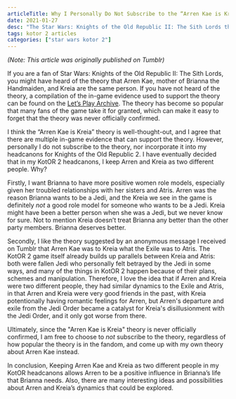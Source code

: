 ```yaml
---
articleTitle: Why I Personally Do Not Subscribe to the “Arren Kae is Kreia” Theory
date: 2021-01-27
desc: "The Star Wars: Knights of the Old Republic II: The Sith Lords theory that Arren Kae and Kreia are the same person is very popular among fans of the game. However, I personally do not subscribe to it or incorporate it into my KotOR 2 headcanons. Here is why."
tags: kotor 2 articles
categories: ["star wars kotor 2"]
---
```


<i>(Note: This article was originally published on Tumblr)</i>

If you are a fan of Star Wars: Knights of the Old Republic II: The Sith Lords, you might have heard of the theory that Arren Kae, mother of Brianna the Handmaiden, and Kreia are the same person. If you have not heard of the theory, a compilation of the in-game evidence used to support the theory can be found on the [Let’s Play Archive](https://lparchive.org/Knights-of-the-Old-Republic-II/Update%2058/). The theory has become so popular that many fans of the game take it for granted, which can make it easy to forget that the theory was never officially confirmed.

I think the “Arren Kae is Kreia” theory is well-thought-out, and I agree that there are multiple in-game evidence that can support the theory. However, personally I do not subscribe to the theory, nor incorporate it into my headcanons for Knights of the Old Republic 2. I have eventually decided that in my KotOR 2 headcanons, I keep Arren and Kreia as two different people. Why?

Firstly, I want Brianna to have more positive women role models, especially given her troubled relationships with her sisters and Atris. Arren was the reason Brianna wants to be a Jedi, and the Kreia we see in the game is definitely _not_ a good role model for someone who wants to be a Jedi. Kreia might have been a better person when she was a Jedi, but we never know for sure. Not to mention Kreia doesn’t treat Brianna any better than the other party members. Brianna deserves better.

Secondly, I like the theory suggested by an anonymous message I received on Tumblr that Arren Kae was to Kreia what the Exile was to Atris. The KotOR 2 game itself already builds up parallels between Kreia and Atris: both were fallen Jedi who personally felt betrayed by the Jedi in some ways, and many of the things in KotOR 2 happen because of their plans, schemes and manipulation. Therefore, I love the idea that if Arren and Kreia were two different people, they had similar dynamics to the Exile and Atris, in that Arren and Kreia were very good friends in the past, with Kreia potentionally having romantic feelings for Arren, but Arren's departure and exile from the Jedi Order became a catalyst for Kreia's disillusionment with the Jedi Order, and it only got worse from there.

Ultimately, since the "Arren Kae is Kreia" theory is never officially confirmed, I am free to choose to _not_ subscribe to the theory, regardless of how popular the theory is in the fandom, and come up with my own theory about Arren Kae instead.

In conclusion, Keeping Arren Kae and Kreia as two different people in my KotOR headcanons allows Arren to be a positive influence in Brianna’s life that Brianna needs. Also, there are many interesting ideas and possibilities about Arren and Kreia’s dynamics that could be explored.